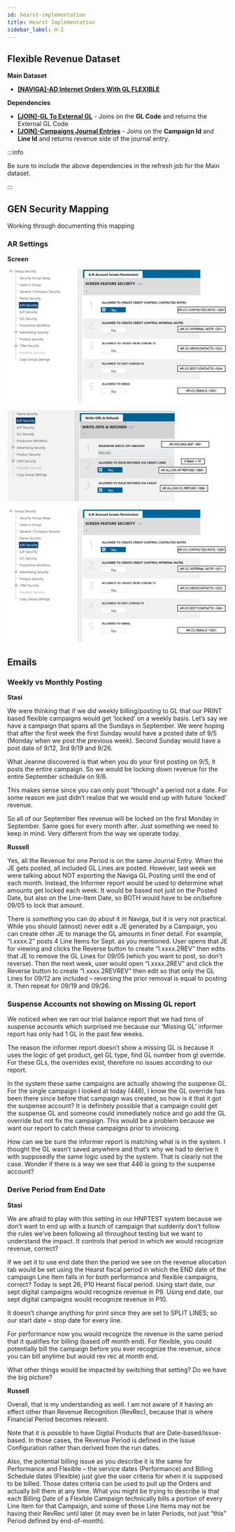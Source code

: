 ```yaml
---
id: hearst-implementation
title: Hearst Implementation
sidebar_label: H-I
---
```


## Flexible Revenue Dataset

**Main Dataset**

- [**[NAVIGA]-AD Internet Orders With GL FLEXIBLE**](https://hnpbi.navigahub.com/datasets/2849bbb5-c7d1-4222-a657-887f18ad01a7)

**Dependencies**

- [**[JOIN]-GL To External GL**](https://hnpbi.navigahub.com/datasets/0e56cd6b-b005-4449-a9c7-5659be127559) - Joins on the **GL Code** and returns the External GL Code
- [**[JOIN]-Campaigns Journal Entries**](https://hnpbi.navigahub.com/datasets/f2662e21-b346-4e0f-b62a-34302d7302a1) - Joins on the **Campaign Id** and **Line Id** and returns revenue side of the journal entry.

:::info

Be sure to include the above dependencies in the refresh job for the Main dataset.

:::

## GEN Security Mapping

Working through documenting this mapping

### AR Settings

**Screen**

![img](images/Hearst_Security_ARSettings_002.PNG)

![img](images/Hearst_Security_ARSettings_001.PNG)



![img](images/Hearst_Security_ARSettings_003.PNG)

## Emails

### Weekly vs Monthly Posting

**Stasi**

We were thinking that if we did weekly billing/posting to GL that our PRINT based flexible campaigns would get ‘locked’ on a weekly basis. Let’s say we have a campaign that spans all the Sundays in September. We were hoping that after the first week the first Sunday would have a posted date of 9/5 (Monday when we post the previous week). Second Sunday would have a post date of 9/12, 3rd 9/19 and 9/26.

What Jeanne discovered is that when you do your first posting on 9/5, it posts the entire campaign. So we would be locking down revenue for the entire September schedule on 9/6.

This makes sense since you can only post “through” a period not a date. For some reason we just didn’t realize that we would end up with future ‘locked’ revenue.

So all of our September flex revenue will be locked on the first Monday in September. Same goes for every month after. Just something we need to keep in mind. Very different from the way we operate today.

**Russell**

Yes, all the Revenue for one Period is on the same Journal Entry. When the JE gets posted, all included GL Lines are posted. However, last week we were talking about NOT exporting the Naviga GL Posting until the end of each month. Instead, the Informer report would be used to determine what amounts get locked each week. It would be based not just on the Posted Date, but also on the Line-Item Date, so BOTH would have to be on/before 09/05 to lock that amount.

There is *something* you can do about it *in* Naviga, but it is very not practical. While you should (almost) never edit a JE generated by a Campaign, you can create other JE to manage the GL amounts in finer detail. For example, “I.xxxx.2” posts 4 Line Items for Sept. as you mentioned. User opens that JE for viewing and clicks the Reverse button to create “I.xxxx.2REV” then edits that JE to remove the GL Lines for 09/05 (which you want to post, so don’t reverse). Then the next week, user would open “I.xxxx.2REV” and click the Reverse button to create “I.xxxx.2REVREV” then edit so that only the GL Lines for 09/12 are included – reversing the prior removal is equal to posting it. Then repeat for 09/19 and 09/26.

### Suspense Accounts not showing on Missing GL report

We noticed when we ran our trial balance report that we had tons of suspense accounts which surprised me because our ‘Missing GL’ informer report has only had 1 GL in the past few weeks.

The reason the informer report doesn’t show a missing GL is because it uses the logic of get product, get GL type, find GL number from gl override. For these GLs, the overrides exist, therefore no issues according to our report.

In the system these same campaigns are actually showing the suspense GL. For the single campaign I looked at today (446), I know the GL override has been there since before that campaign was created, so how is it that it got the suspense account?  It is definitely possible that a campaign could get the suspense GL and someone could immediately notice and go add the GL override but not fix the campaign. This would be a problem because we want our report to catch these campaigns prior to invoicing.

How can we be sure the informer report is matching what is in the system. I thought the GL wasn’t saved anywhere and that’s why we had to derive it with supposedly the same logic used by the system. That is clearly not the case. Wonder if there is a way we see that 446 is going to the suspense account? 

### Derive Period from End Date

**Stasi**

We are afraid to play with this setting in our HNPTEST system because we don’t want to end up with a bunch of campaign that suddenly don’t follow the rules we’ve been following all throughout testing but we want to understand the impact.  It controls that period in which we would recognize revenue, correct?

If we set it to use end date then the period we see on the revenue allocation tab would be set using the Hearst fiscal period in which the END date of the campaign Line Item falls in for both performance and flexible campaigns, correct?   Today is sept 26, P10 Hearst fiscal period.   Using start date, our sept digital campaigns would recognize revenue in P9.  Using end date, our sept digital campaigns would recognize revenue in P10.

It doesn’t change anything for print since they are set to SPLIT LINES; so our start date = stop date for every line. 

For performance now you would recognize the revenue in the same period that it qualifies for billing (based off month end).
For flexible, you could potentially bill the campaign before you ever recognize the revenue, since you can bill anytime but would rev rec at month end.

What other things would be impacted by switching that setting?  Do we have the big picture?

**Russell**

Overall, that is my understanding as well. I am not aware of it having an effect other than Revenue Recognition (RevRec), because that is where Financial Period becomes relevant.

Note that it is possible to have Digital Products that are Date-based/Issue-based. In those cases, the Revenue Period is defined in the Issue Configuration rather than derived from the run dates.

Also, the potential billing issue as you describe it is the same for Performance and Flexible – the service dates (Performance) and Billing Schedule dates (Flexible) just give the user criteria for when it is supposed to be billed. Those dates criteria can be used to pull up the Orders and actually bill them at any time. What you might be trying to describe is that each Billing Date of a Flexible Campaign technically bills a portion of every Line Item for that Campaign, and some of those Line Items may not be having their RevRec until later (it may even be in later Periods, not just “this” Period defined by end-of-month).
